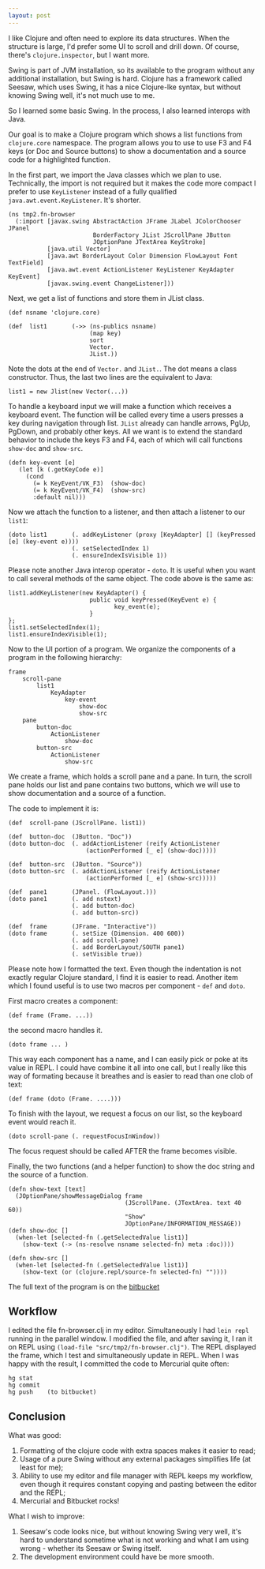 ```yaml
---
layout: post
---
```


I like Clojure and often need to explore its data structures.
When the structure is large, I'd prefer some UI to scroll
and drill down. Of course, there's `clojure.inspector`, but I
want more. 

Swing is part of JVM installation, so its available to the program
without any additional installation, but Swing is hard.
Clojure has a framework called Seesaw, which uses Swing,
it has a nice Clojure-lke syntax, but without knowing Swing well,
it's not much use to me.

So I learned some basic Swing. In the process, I also learned interops with Java.

Our goal is to make a Clojure program which shows a list functions
from `clojure.core` namespace. The program allows you to use to use F3 and F4 keys
(or Doc and Source buttons) to show a documentation and a source code for
a highlighted function. 

In the first part, we import the Java classes which we plan to use.
Technically, the import is not required but it makes the code more compact
I prefer to use `KeyListener` instead of a fully qualified 
`java.awt.event.KeyListener`. It's shorter.

    (ns tmp2.fn-browser
      (:import [javax.swing AbstractAction JFrame JLabel JColorChooser JPanel 
                            BorderFactory JList JScrollPane JButton
                            JOptionPane JTextArea KeyStroke]
               [java.util Vector]
               [java.awt BorderLayout Color Dimension FlowLayout Font TextField]
               [java.awt.event ActionListener KeyListener KeyAdapter KeyEvent] 
               [javax.swing.event ChangeListener]))


Next, we get a list of functions and store them in JList class.

    (def nsname 'clojure.core)

    (def  list1       (->> (ns-publics nsname)
                           (map key)
                           sort
                           Vector.
                           JList.))

Note the dots at the end of `Vector.` and `JList.`. The dot means a class constructor.
Thus, the last two lines are the equivalent to Java: 

    list1 = new Jlist(new Vector(...))

To handle a keyboard input we will make a function which receives a keyboard event.
The function will be called every time a users presses a key during navigation through list.
`JList` already can handle arrows, PgUp, PgDown, and probably other keys. 
All we want is to extend the standard behavior to include the keys F3 and F4, each of which
will call functions `show-doc` and `show-src`.

    (defn key-event [e]
       (let [k (.getKeyCode e)]
         (cond
           (= k KeyEvent/VK_F3)  (show-doc)
           (= k KeyEvent/VK_F4)  (show-src)
           :default nil)))

Now we attach the function to a listener, and then attach a listener to our `list1`:

    (doto list1       (. addKeyListener (proxy [KeyAdapter] [] (keyPressed [e] (key-event e))))
                      (. setSelectedIndex 1)
                      (. ensureIndexIsVisible 1))

Please note another Java interop operator - `doto`. It is useful when you want to call
several methods of the same object. The code above is the same as:

    list1.addKeyListener(new KeyAdapter() {
                           public void keyPressed(KeyEvent e) {
                                  key_event(e);
                           }
    };
    list1.setSelectedIndex(1);
    list1.ensureIndexVisible(1);

Now to the UI portion of a program. We organize the components of a program
in the following hierarchy:

    frame
        scroll-pane
            list1
                KeyAdapter
                    key-event
                        show-doc
                        show-src
        pane
            button-doc
                ActionListener
                    show-doc
            button-src
                ActionListener
                    show-src

We create a frame, which holds a scroll pane and a pane.
In turn, the scroll pane holds our list and pane contains two buttons, 
which we will use to show documentation and a source of a function.

The code to implement it is:

    (def  scroll-pane (JScrollPane. list1))

    (def  button-doc  (JButton. "Doc"))
    (doto button-doc  (. addActionListener (reify ActionListener
                          (actionPerformed [_ e] (show-doc)))))

    (def  button-src  (JButton. "Source"))
    (doto button-src  (. addActionListener (reify ActionListener
                          (actionPerformed [_ e] (show-src)))))

    (def  pane1       (JPanel. (FlowLayout.)))
    (doto pane1       (. add nstext)
                      (. add button-doc)
                      (. add button-src))

    (def  frame       (JFrame. "Interactive"))
    (doto frame       (. setSize (Dimension. 400 600))
                      (. add scroll-pane)
                      (. add BorderLayout/SOUTH pane1)
                      (. setVisible true))

Please note how I formatted the text. 
Even though the indentation is not exactly regular Clojure standard,
I find it is easier to read.
Another item which I found useful is to use two macros per component - `def` and `doto`.

First macro creates a component:

    (def frame (Frame. ...))

the second macro handles it.

    (doto frame ... )

This way each component has a name, and I can easily pick or poke at its value in REPL.
I could have combine it all into one call, but I really like this way of formating
because it breathes and is easier to read than one clob of text:

    (def frame (doto (Frame. ....)))

To finish with the layout, we request a focus on our list, so the keyboard event
would reach it.

    (doto scroll-pane (. requestFocusInWindow))

The focus request should be called AFTER the frame becomes visible.

Finally, the two functions (and a helper function) to show the doc string and the source of a function.

    (defn show-text [text]
      (JOptionPane/showMessageDialog frame
                                     (JScrollPane. (JTextArea. text 40 60))
                                     "Show"
                                     JOptionPane/INFORMATION_MESSAGE))
    (defn show-doc []
      (when-let [selected-fn (.getSelectedValue list1)]
        (show-text (-> (ns-resolve nsname selected-fn) meta :doc))))

    (defn show-src []
      (when-let [selected-fn (.getSelectedValue list1)]
        (show-text (or (clojure.repl/source-fn selected-fn) ""))))

The full text of the program is on the 
[bitbucket](https://bitbucket.org/tashepkov/tmp2/src/70bd2cfc44128308ceb47da8708b6d26c9a40587/src/tmp2/fn-browser.clj?at=default)

## Workflow

I edited the file fn-browser.clj in my editor. Simultaneously I had `lein repl` running in the parallel window.
I modified the file, and after saving it, I ran it on REPL using `(load-file "src/tmp2/fn-browser.clj")`.
The REPL displayed the frame, which I test and simultaneously update in REPL.
When I was happy with the result, I committed the code to Mercurial quite often:

    hg stat
    hg commit
    hg push    (to bitbucket)

## Conclusion

What was good:

  1. Formatting of the clojure code with extra spaces makes it easier to read;
  2. Usage of a pure Swing without any external packages simplifies life (at least for me);
  3. Ability to use my editor and file manager with REPL keeps my workflow, even though it requires
     constant copying and pasting between the editor and the REPL;
  4. Mercurial and Bitbucket rocks!

What I wish to improve:

1. Seesaw's code looks nice, but without knowing Swing very well, it's hard to understand
   sometime what is not working and what I am using wrong - whether its Seesaw or Swing itself.
2. The development environment could have be more smooth.





